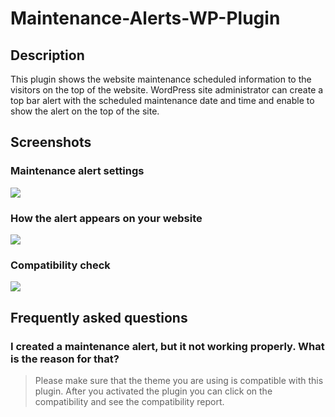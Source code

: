 # Maintenance-Alerts-WP-Plugin

## Description
This plugin shows the website maintenance scheduled information to the visitors on the top of the website. WordPress site administrator can create a top bar alert with the scheduled maintenance date and time and enable to show the alert on the top of the site.

## Screenshots

### Maintenance alert settings
<img src="https://ps.w.org/maintenance-alerts/assets/screenshot-1.png?rev=2575774">

### How the alert appears on your website
<img src="https://ps.w.org/maintenance-alerts/assets/screenshot-2.png?rev=2569050">

### Compatibility check
<img src="https://ps.w.org/maintenance-alerts/assets/screenshot-3.png?rev=2575774">

## Frequently asked questions

### I created a maintenance alert, but it not working properly. What is the reason for that?

> Please make sure that the theme you are using is compatible with this plugin. After you activated the plugin you can click on the compatibility and see the compatibility report.
